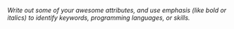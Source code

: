 _Write out some of your awesome attributes, and use emphasis (like bold or italics) to identify keywords, programming languages, or skills._
